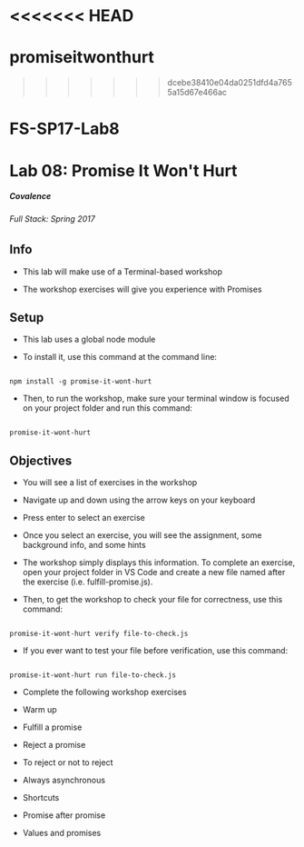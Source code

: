 <<<<<<< HEAD
=======
# promiseitwonthurt

>>>>>>> dcebe38410e04da0251dfd4a7655a15d67e466ac
# FS-SP17-Lab8
# Lab 08: Promise It Won't Hurt

##### Covalence

###### Full Stack: Spring 2017

## Info

* This lab will make use of a Terminal-based workshop

* The workshop exercises will give you experience with Promises

## Setup

* This lab uses a global node module

* To install it, use this command at the command line:

```

npm install -g promise-it-wont-hurt

```

* Then, to run the workshop, make sure your terminal window is focused on your project folder and run this command:

```

promise-it-wont-hurt

```

## Objectives

* You will see a list of exercises in the workshop

* Navigate up and down using the arrow keys on your keyboard

* Press enter to select an exercise

* Once you select an exercise, you will see the assignment, some background info, and some hints

* The workshop simply displays this information. To complete an exercise, open your project folder in VS Code and create a new file named after the exercise (i.e. fulfill-promise.js).

* Then, to get the workshop to check your file for correctness, use this command:

```

promise-it-wont-hurt verify file-to-check.js

```

* If you ever want to test your file before verification, use this command:

```

promise-it-wont-hurt run file-to-check.js

```

* Complete the following workshop exercises

* Warm up

* Fulfill a promise

* Reject a promise

* To reject or not to reject

* Always asynchronous

* Shortcuts

* Promise after promise

* Values and promises
